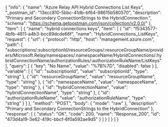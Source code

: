 {
  "info": {
    "name": "Azure Relay API Hybrid Connections List Keys",
    "_postman_id": "13ecc810-5bbc-41db-bf64-98615b580570",
    "description": "Primary and Secondary ConnectionStrings to the HybridConnection.",
    "schema": "https://schema.getpostman.com/json/collection/v2.0.0/"
  },
  "item": [
    {
      "name": "hybrid connections keys",
      "item": [
        {
          "id": "f5343577-4bfb-4811-a4b3-bcc89dcde66f",
          "name": "HybridConnections_ListKeys",
          "request": {
            "url": {
              "protocol": "http",
              "host": "management.azure.com",
              "path": [
                "subscriptions/:subscriptionId/resourceGroups/:resourceGroupName/providers/Microsoft.Relay/namespaces/:namespaceName/HybridConnections/:hybridConnectionName/authorizationRules/:authorizationRuleName/ListKeys"
              ],
              "query": [
                {
                  "key": "No Name",
                  "value": "%7B%7D",
                  "disabled": false
                }
              ],
              "variable": [
                {
                  "id": "subscriptionId",
                  "value": "subscriptionId",
                  "type": "string"
                },
                {
                  "id": "resourceGroupName",
                  "value": "resourceGroupName",
                  "type": "string"
                },
                {
                  "id": "namespaceName",
                  "value": "namespaceName",
                  "type": "string"
                },
                {
                  "id": "hybridConnectionName",
                  "value": "hybridConnectionName",
                  "type": "string"
                },
                {
                  "id": "authorizationRuleName",
                  "value": "authorizationRuleName",
                  "type": "string"
                }
              ]
            },
            "method": "POST",
            "body": {
              "mode": "raw"
            },
            "description": "Primary and Secondary ConnectionStrings to the HybridConnection"
          },
          "response": [
            {
              "status": "OK",
              "code": 200,
              "name": "Response_200",
              "id": "473d4a19-3e62-419c-bbcf-6f0a592ae9d5"
            }
          ]
        }
      ]
    }
  ]
}